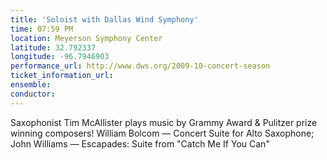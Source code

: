 ```yaml
---
title: 'Soloist with Dallas Wind Symphony'
time: 07:59 PM
location: Meyerson Symphony Center
latitude: 32.792337
longitude: -96.7946903
performance_url: http://www.dws.org/2009-10-concert-season
ticket_information_url: 
ensemble: 
conductor: 
---
```

Saxophonist Tim McAllister plays music by Grammy Award & Pulitzer prize winning composers!
William Bolcom &#8212; Concert Suite for Alto Saxophone;
John Williams &#8212; Escapades: Suite from "Catch Me If You Can"
